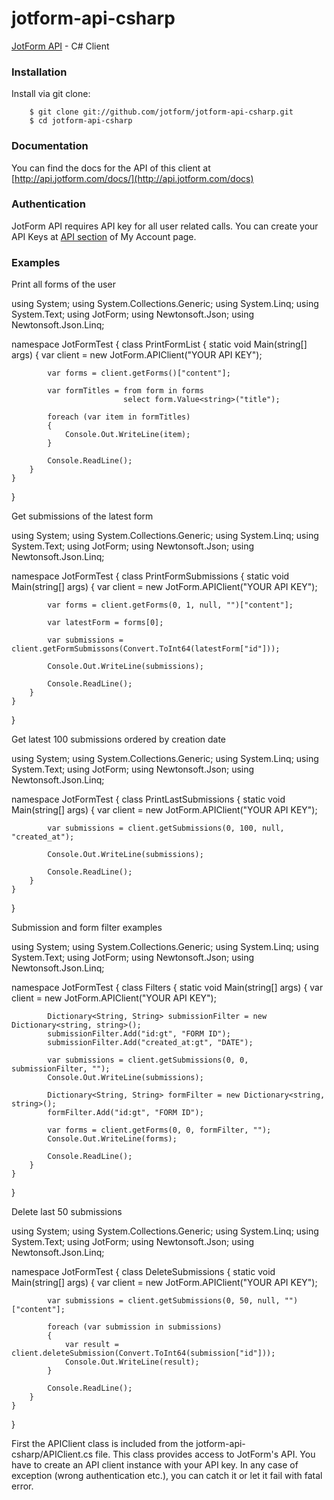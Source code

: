 jotform-api-csharp
==================
[JotForm API](http://api.jotform.com/docs/) - C# Client

### Installation

Install via git clone:

        $ git clone git://github.com/jotform/jotform-api-csharp.git
        $ cd jotform-api-csharp
        

### Documentation

You can find the docs for the API of this client at [http://api.jotform.com/docs/](http://api.jotform.com/docs)

### Authentication

JotForm API requires API key for all user related calls. You can create your API Keys at  [API section](http://www.jotform.com/myaccount/api) of My Account page.

### Examples

Print all forms of the user

using System;
using System.Collections.Generic;
using System.Linq;
using System.Text;
using JotForm;
using Newtonsoft.Json;
using Newtonsoft.Json.Linq;

namespace JotFormTest
{
    class PrintFormList
    {
        static void Main(string[] args)
        {
            var client = new JotForm.APIClient("YOUR API KEY");

            var forms = client.getForms()["content"];

            var formTitles = from form in forms
                             select form.Value<string>("title");

            foreach (var item in formTitles)
            {
                Console.Out.WriteLine(item);
            }
            
            Console.ReadLine();
        }
    }
}

Get submissions of the latest form

using System;
using System.Collections.Generic;
using System.Linq;
using System.Text;
using JotForm;
using Newtonsoft.Json;
using Newtonsoft.Json.Linq;

namespace JotFormTest
{
    class PrintFormSubmissions
    {
        static void Main(string[] args)
        {
            var client = new JotForm.APIClient("YOUR API KEY");

            var forms = client.getForms(0, 1, null, "")["content"];

            var latestForm = forms[0];

            var submissions = client.getFormSubmissons(Convert.ToInt64(latestForm["id"]));

            Console.Out.WriteLine(submissions);

            Console.ReadLine();
        }
    }
}

Get latest 100 submissions ordered by creation date

using System;
using System.Collections.Generic;
using System.Linq;
using System.Text;
using JotForm;
using Newtonsoft.Json;
using Newtonsoft.Json.Linq;

namespace JotFormTest
{
    class PrintLastSubmissions
    {
        static void Main(string[] args)
        {
            var client = new JotForm.APIClient("YOUR API KEY");

            var submissions = client.getSubmissions(0, 100, null, "created_at");

            Console.Out.WriteLine(submissions);

            Console.ReadLine();
        }
    }
}

Submission and form filter examples

using System;
using System.Collections.Generic;
using System.Linq;
using System.Text;
using JotForm;
using Newtonsoft.Json;
using Newtonsoft.Json.Linq;

namespace JotFormTest
{
    class Filters
    {
        static void Main(string[] args)
        {
            var client = new JotForm.APIClient("YOUR API KEY");

            Dictionary<String, String> submissionFilter = new Dictionary<string, string>();
            submissionFilter.Add("id:gt", "FORM ID");
            submissionFilter.Add("created_at:gt", "DATE");

            var submissions = client.getSubmissions(0, 0, submissionFilter, "");
            Console.Out.WriteLine(submissions);

            Dictionary<String, String> formFilter = new Dictionary<string, string>();
            formFilter.Add("id:gt", "FORM ID");

            var forms = client.getForms(0, 0, formFilter, "");
            Console.Out.WriteLine(forms);

            Console.ReadLine();
        }
    }
}

Delete last 50 submissions

using System;
using System.Collections.Generic;
using System.Linq;
using System.Text;
using JotForm;
using Newtonsoft.Json;
using Newtonsoft.Json.Linq;

namespace JotFormTest
{
    class DeleteSubmissions
    {
        static void Main(string[] args)
        {
            var client = new JotForm.APIClient("YOUR API KEY");

            var submissions = client.getSubmissions(0, 50, null, "")["content"];

            foreach (var submission in submissions)
            {
                var result = client.deleteSubmission(Convert.ToInt64(submission["id"]));
                Console.Out.WriteLine(result);
            }

            Console.ReadLine();
        }
    }
}


First the APIClient class is included from the jotform-api-csharp/APIClient.cs file. This class provides access to JotForm's API. You have to create an API client instance with your API key. 
In any case of exception (wrong authentication etc.), you can catch it or let it fail with fatal error.


    

